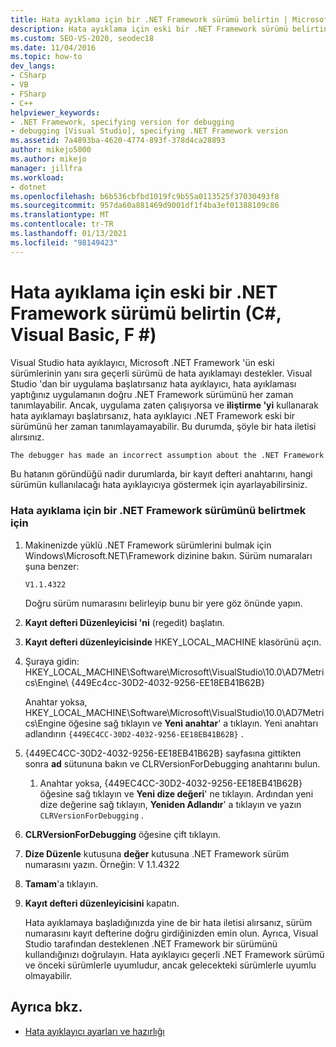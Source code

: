 ```yaml
---
title: Hata ayıklama için bir .NET Framework sürümü belirtin | Microsoft Docs
description: Hata ayıklama için eski bir .NET Framework sürümü belirtin. Visual Studio hata ayıklayıcı, .NET Framework eski sürümlerinin yanı sıra geçerli sürümü de hata ayıklamayı destekler.
ms.custom: SEO-VS-2020, seodec18
ms.date: 11/04/2016
ms.topic: how-to
dev_langs:
- CSharp
- VB
- FSharp
- C++
helpviewer_keywords:
- .NET Framework, specifying version for debugging
- debugging [Visual Studio], specifying .NET Framework version
ms.assetid: 7a4893ba-4620-4774-893f-378d4ca28893
author: mikejo5000
ms.author: mikejo
manager: jillfra
ms.workload:
- dotnet
ms.openlocfilehash: b6b536cbfbd1019fc9b55a0113525f37030493f8
ms.sourcegitcommit: 957da60a881469d9001df1f4ba3ef01388109c86
ms.translationtype: MT
ms.contentlocale: tr-TR
ms.lasthandoff: 01/13/2021
ms.locfileid: "98149423"
---
```

# <a name="specify-an-older-net-framework-version-for-debugging-c-visual-basic-f"></a>Hata ayıklama için eski bir .NET Framework sürümü belirtin (C#, Visual Basic, F #)

Visual Studio hata ayıklayıcı, Microsoft .NET Framework 'ün eski sürümlerinin yanı sıra geçerli sürümü de hata ayıklamayı destekler. Visual Studio 'dan bir uygulama başlatırsanız hata ayıklayıcı, hata ayıklaması yaptığınız uygulamanın doğru .NET Framework sürümünü her zaman tanımlayabilir. Ancak, uygulama zaten çalışıyorsa ve **iliştirme 'yi** kullanarak hata ayıklamayı başlatırsanız, hata ayıklayıcı .NET Framework eski bir sürümünü her zaman tanımlayamayabilir. Bu durumda, şöyle bir hata iletisi alırsınız.

``` cmd
The debugger has made an incorrect assumption about the .NET Framework version your application is going to use.
```

Bu hatanın göründüğü nadir durumlarda, bir kayıt defteri anahtarını, hangi sürümün kullanılacağı hata ayıklayıcıya göstermek için ayarlayabilirsiniz.

### <a name="to-specify-a-net-framework-version-for-debugging"></a>Hata ayıklama için bir .NET Framework sürümünü belirtmek için

1. Makinenizde yüklü .NET Framework sürümlerini bulmak için Windows\Microsoft.NET\Framework dizinine bakın. Sürüm numaraları şuna benzer:

    `V1.1.4322`

    Doğru sürüm numarasını belirleyip bunu bir yere göz önünde yapın.

2. **Kayıt defteri Düzenleyicisi 'ni** (regedit) başlatın.

3. **Kayıt defteri düzenleyicisinde** HKEY_LOCAL_MACHINE klasörünü açın.

4. Şuraya gidin: HKEY_LOCAL_MACHINE\Software\Microsoft\VisualStudio\10.0\AD7Metrics\Engine\\ {449Ec4cc-30D2-4032-9256-EE18EB41B62B}

    Anahtar yoksa, HKEY_LOCAL_MACHINE\Software\Microsoft\VisualStudio\10.0\AD7Metrics\Engine öğesine sağ tıklayın ve **Yeni anahtar**' a tıklayın. Yeni anahtarı adlandırın `{449EC4CC-30D2-4032-9256-EE18EB41B62B}` .

5. {449EC4CC-30D2-4032-9256-EE18EB41B62B} sayfasına gittikten sonra **ad** sütununa bakın ve CLRVersionForDebugging anahtarını bulun.

   1. Anahtar yoksa, {449EC4CC-30D2-4032-9256-EE18EB41B62B} öğesine sağ tıklayın ve **Yeni dize değeri**' ne tıklayın. Ardından yeni dize değerine sağ tıklayın, **Yeniden Adlandır**' a tıklayın ve yazın `CLRVersionForDebugging` .

6. **CLRVersionForDebugging** öğesine çift tıklayın.

7. **Dize Düzenle** kutusuna **değer** kutusuna .NET Framework sürüm numarasını yazın. Örneğin: V 1.1.4322

8. **Tamam**'a tıklayın.

9. **Kayıt defteri düzenleyicisini** kapatın.

     Hata ayıklamaya başladığınızda yine de bir hata iletisi alırsanız, sürüm numarasını kayıt defterine doğru girdiğinizden emin olun. Ayrıca, Visual Studio tarafından desteklenen .NET Framework bir sürümünü kullandığınızı doğrulayın. Hata ayıklayıcı geçerli .NET Framework sürümü ve önceki sürümlerle uyumludur, ancak gelecekteki sürümlerle uyumlu olmayabilir.

## <a name="see-also"></a>Ayrıca bkz.
- [Hata ayıklayıcı ayarları ve hazırlığı](../debugger/debugger-settings-and-preparation.md)